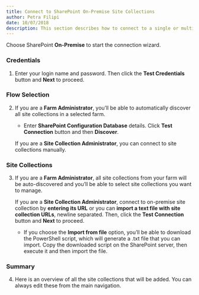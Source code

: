 ```yaml
---  
title: Connect to SharePoint On-Premise Site Collections
author: Petra Filipi 
date: 10/07/2018 
description: This section describes how to connect to a single or multiple SharePoint On-Premise site collections from SysKit Security Manager.
--- 
```

Choose SharePoint __On-Premise__ to start the connection wizard.

### Credentials
1.	Enter your login name and password. Then click the __Test Credentials__ button and __Next__ to proceed.

### Flow Selection
2.	If you are a __Farm Administrator__, you’ll be able to automatically discover all site collections in a selected farm.
	* Enter __SharePoint Configuration Database__ details. Click __Test Connection__ button and then __Discover__.

	If you are a __Site Collection Administrator__, you can connect to site collections manually.

### Site Collections
3. If you are a __Farm Administrator__, all site collections from your farm will be auto-discovered and you’ll be able to select site collections you want to manage.

    If you are a __Site Collection Administrator__, connect to on-premise site collection by __entering its URL__ or you can __import a text file with site collection URLs__, newline separated. Then, click the __Test Connection__ button and __Next__ to proceed.
	* If you choose the __Import from file__ option, you’ll be able to download the PowerShell script, which will generate a .txt file that you can import. Copy the downloaded script on the SharePoint server, then execute it and then import the file.

### Summary
4. Here is an overview of all the site collections that will be added. You can always edit these from the main navigation.
